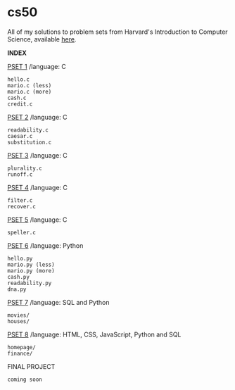 # cs50
All of my solutions to problem sets from Harvard's Introduction to Computer Science, available <a href="https://cs50.harvard.edu/x/2020/">here</a>.

<b>INDEX</b>

  <a href="https://cs50.harvard.edu/x/2020/psets/1/">PSET 1</a>
    /language: C
    
    hello.c
    mario.c (less)
    mario.c (more)
    cash.c
    credit.c
    
  <a href="https://cs50.harvard.edu/x/2020/psets/2/">PSET 2</a>
    /language: C
    
    readability.c
    caesar.c
    substitution.c
    
  <a href="https://cs50.harvard.edu/x/2020/psets/3/">PSET 3</a>
    /language: C
      
    plurality.c
    runoff.c
      
  <a href="https://cs50.harvard.edu/x/2020/psets/4/">PSET 4</a>
    /language: C
     
    filter.c
    recover.c
      
  <a href="https://cs50.harvard.edu/x/2020/psets/5/">PSET 5</a>
    /language: C
     
    speller.c
      
  <a href="https://cs50.harvard.edu/x/2020/psets/6/">PSET 6</a>
    /language: Python
     
    hello.py
    mario.py (less)
    mario.py (more)
    cash.py
    readability.py
    dna.py
      
   <a href="https://cs50.harvard.edu/x/2020/psets/7/">PSET 7</a>
    /language: SQL and Python
    
    movies/
    houses/
      
   <a href="https://cs50.harvard.edu/x/2020/tracks/web/">PSET 8</a>
    /language: HTML, CSS, JavaScript, Python and SQL
    
    homepage/
    finance/
      
   FINAL PROJECT
      
    coming soon
